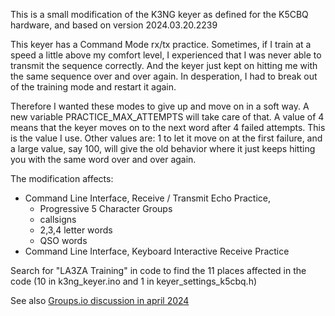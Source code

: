 This is a small modification of the K3NG keyer as defined for the K5CBQ hardware, and based on version 2024.03.20.2239

This keyer has a Command Mode rx/tx practice. 
Sometimes, if I train at a speed a little above my comfort level, I experienced that I was never able to transmit the sequence correctly. 
And the keyer just kept on hitting me with the same sequence over and over again. 
In desperation, I had to break out of the training mode and restart it again.

Therefore I wanted these modes to give up and move on in a soft way. 
A new variable PRACTICE_MAX_ATTEMPTS  will take care of that. 
A value of 4 means that the keyer moves on to the next word after 4 failed attempts. 
This is the value I use. Other values are: 1 to let it move on at the first failure, and a large value, say 100, 
will give the old behavior where it just keeps hitting you with the same word over and over again.

The modification affects:
* Command Line Interface, Receive / Transmit Echo Practice,
  * Progressive 5 Character Groups
  * callsigns
  * 2,3,4 letter words
  * QSO words 
* Command Line Interface, Keyboard Interactive Receive Practice

Search for "LA3ZA Training" in code to find the 11 places affected in the code (10 in k3ng_keyer.ino and 1 in keyer_settings_k5cbq.h)

See also [Groups.io discussion in april 2024](https://groups.io/g/radioartisan/topic/105448040)

